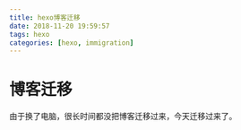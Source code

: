 ```yaml
---
title: hexo博客迁移
date: 2018-11-20 19:59:57
tags: hexo
categories: [hexo, immigration]
---
```


# 博客迁移



由于换了电脑，很长时间都没把博客迁移过来，今天迁移过来了。